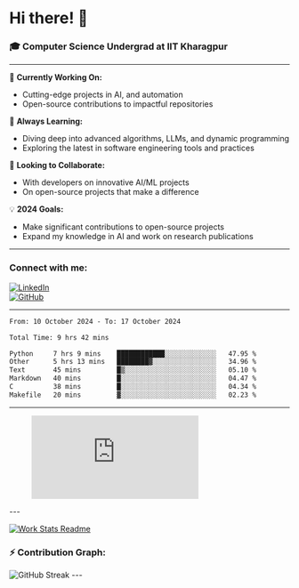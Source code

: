 # Hi there! 👋

### 🎓 Computer Science Undergrad at IIT Kharagpur

---

🔭 **Currently Working On:**  
- Cutting-edge projects in AI, and automation  
- Open-source contributions to impactful repositories

🌱 **Always Learning:**  
- Diving deep into advanced algorithms, LLMs, and dynamic programming  
- Exploring the latest in software engineering tools and practices

👯 **Looking to Collaborate:**  
- With developers on innovative AI/ML projects  
- On open-source projects that make a difference

💡 **2024 Goals:**  
- Make significant contributions to open-source projects  
- Expand my knowledge in AI and work on research publications 

---

### Connect with me:

[![LinkedIn](https://img.shields.io/badge/LinkedIn-0077B5?style=for-the-badge&logo=linkedin&logoColor=white)](https://www.linkedin.com/in/sesidadi)  
[![GitHub](https://img.shields.io/badge/GitHub-181717?style=for-the-badge&logo=github&logoColor=white)](https://github.com/sesiii)

---
<!--START_SECTION:waka-->

```txt
From: 10 October 2024 - To: 17 October 2024

Total Time: 9 hrs 42 mins

Python     7 hrs 9 mins    ████████████░░░░░░░░░░░░░   47.95 %
Other      5 hrs 13 mins   ████████▓░░░░░░░░░░░░░░░░   34.96 %
Text       45 mins         █▒░░░░░░░░░░░░░░░░░░░░░░░   05.10 %
Markdown   40 mins         █░░░░░░░░░░░░░░░░░░░░░░░░   04.47 %
C          38 mins         █░░░░░░░░░░░░░░░░░░░░░░░░   04.34 %
Makefile   20 mins         ▓░░░░░░░░░░░░░░░░░░░░░░░░   02.23 %
```

<!--END_SECTION:waka-->
---
<figure><embed src="https://wakatime.com/share/@81d5e6c4-c575-43e6-9a9e-85ed25517f53/42cf003a-18dd-42ef-bded-df01146821f2.svg"></embed></figure>
---

[![Work Stats Readme](https://github.com/sesiii/sesiii/actions/workflows/main.yml/badge.svg)](https://github.com/sesiii/sesiii/actions/workflows/main.yml)

### ⚡ Contribution Graph:

<img src="https://streak-stats.demolab.com/?user=sesiii&theme=radical" alt="GitHub Streak" />
---

